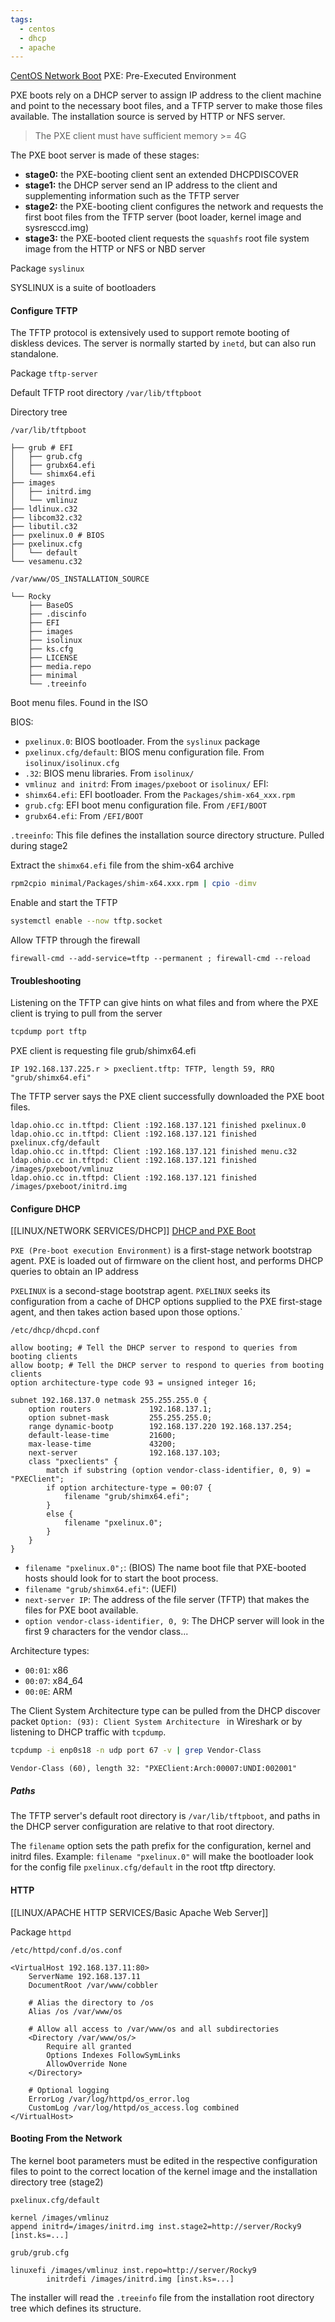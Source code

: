 ```yaml
---
tags:
  - centos
  - dhcp
  - apache
---
```

[CentOS Network Boot](https://docs.centos.org/en-US/centos/install-guide/pxe-server/)
PXE: Pre-Executed Environment

PXE boots rely on a DHCP server to assign IP address to the client machine and point to the necessary boot files, and a TFTP server to make those files available. The installation source is served by HTTP or NFS server.

> The PXE client must have sufficient memory >= 4G

The PXE boot server is made of these stages:
- **stage0:** the PXE-booting client sent an extended DHCPDISCOVER
- **stage1:** the DHCP server send an IP address to the client and supplementing information such as the TFTP server
- **stage2:** the PXE-booting client configures the network and requests the first boot files from the TFTP server (boot loader, kernel image and sysresccd.img)
- **stage3:** the PXE-booted client requests the `squashfs` root file system image from the HTTP or NFS or NBD server

Package
`syslinux`

SYSLINUX is a suite of bootloaders
#### Configure TFTP

The TFTP protocol is extensively used to support remote booting of diskless devices.  The server is normally started by `inetd`, but can also run standalone.

Package
`tftp-server`

Default TFTP root directory
`/var/lib/tftpboot`

Directory tree

`/var/lib/tftpboot`
```
├── grub # EFI
│   ├── grub.cfg
│   ├── grubx64.efi
│   └── shimx64.efi
├── images
│   ├── initrd.img
│   └── vmlinuz
├── ldlinux.c32
├── libcom32.c32
├── libutil.c32
├── pxelinux.0 # BIOS
├── pxelinux.cfg
│   └── default
└── vesamenu.c32
```

`/var/www/OS_INSTALLATION_SOURCE`
```
└── Rocky
    ├── BaseOS
    ├── .discinfo
    ├── EFI
    ├── images
    ├── isolinux
    ├── ks.cfg
    ├── LICENSE
    ├── media.repo
    ├── minimal
    └── .treeinfo
```

Boot menu files. Found in the ISO

BIOS:
- `pxelinux.0`: BIOS bootloader. From the `syslinux` package
- `pxelinux.cfg/default`: BIOS menu configuration file. From `isolinux/isolinux.cfg`
- `.32`: BIOS menu libraries. From `isolinux/`
- `vmlinuz and initrd`: From `images/pxeboot` or `isolinux/`
EFI:
- `shimx64.efi`: EFI bootloader. From the `Packages/shim-x64_xxx.rpm`
- `grub.cfg`: EFI boot menu configuration file. From `/EFI/BOOT`
- `grubx64.efi`: From `/EFI/BOOT` 

`.treeinfo`: This file defines the installation source directory structure. Pulled during stage2

Extract the `shimx64.efi` file from the shim-x64 archive

``` bash
rpm2cpio minimal/Packages/shim-x64.xxx.rpm | cpio -dimv
```

Enable and start the TFTP

```bash
systemctl enable --now tftp.socket
```

Allow TFTP through the firewall

```
firewall-cmd --add-service=tftp --permanent ; firewall-cmd --reload
```
#### Troubleshooting

Listening on the TFTP can give hints on what files and from where the PXE client is trying to pull from the server

``` bash
tcpdump port tftp
```

PXE client is requesting file grub/shimx64.efi

```
IP 192.168.137.225.r > pxeclient.tftp: TFTP, length 59, RRQ "grub/shimx64.efi"
```

The TFTP server says the PXE client successfully downloaded the PXE boot files.

```
ldap.ohio.cc in.tftpd: Client :192.168.137.121 finished pxelinux.0
ldap.ohio.cc in.tftpd: Client :192.168.137.121 finished pxelinux.cfg/default
ldap.ohio.cc in.tftpd: Client :192.168.137.121 finished menu.c32
ldap.ohio.cc in.tftpd: Client :192.168.137.121 finished /images/pxeboot/vmlinuz
ldap.ohio.cc in.tftpd: Client :192.168.137.121 finished /images/pxeboot/initrd.img
```
#### Configure DHCP

[[LINUX/NETWORK SERVICES/DHCP]] 
[DHCP and PXE Boot](https://datatracker.ietf.org/doc/html/rfc5071)

`PXE (Pre-boot execution Environment)` is a first-stage network bootstrap agent. PXE is loaded out of firmware on the client host, and performs DHCP queries to obtain an IP address

`PXELINUX` is a second-stage bootstrap agent. `PXELINUX` seeks its configuration from a cache of DHCP options supplied to the PXE first-stage agent, and then takes action based upon those options.`

`/etc/dhcp/dhcpd.conf`
```
allow booting; # Tell the DHCP server to respond to queries from booting clients
allow bootp; # Tell the DHCP server to respond to queries from booting clients
option architecture-type code 93 = unsigned integer 16;

subnet 192.168.137.0 netmask 255.255.255.0 {
    option routers             192.168.137.1;
    option subnet-mask         255.255.255.0;
    range dynamic-bootp        192.168.137.220 192.168.137.254;
    default-lease-time         21600;
    max-lease-time             43200;
    next-server                192.168.137.103;
    class "pxeclients" {
        match if substring (option vendor-class-identifier, 0, 9) = "PXEClient";
		if option architecture-type = 00:07 {
	        filename "grub/shimx64.efi";
	    } 
	    else {
	        filename "pxelinux.0";
	    }
    }
}
```

- `filename "pxelinux.0";`: (BIOS) The name boot file that PXE-booted hosts should look for to start the boot process. 
- `filename "grub/shimx64.efi"`: (UEFI)
- `next-server IP`: The address of the file server (TFTP) that makes the files for PXE boot available.
- `option vendor-class-identifier, 0, 9`: The DHCP server will look in the first 9 characters for the vendor class... 

Architecture types:
- `00:01`: x86
- `00:07`: x84_64
- `00:0E`: ARM

The Client System Architecture type can be pulled from the DHCP discover packet
`Option: (93): Client System Architecture ` in Wireshark or by listening to DHCP traffic with `tcpdump`.

``` bash
tcpdump -i enp0s18 -n udp port 67 -v | grep Vendor-Class
```

```
Vendor-Class (60), length 32: "PXEClient:Arch:00007:UNDI:002001"
```

##### Paths 

The TFTP server's default root directory is `/var/lib/tftpboot`, and paths in the DHCP server configuration are relative to that root directory.

The `filename` option sets the path prefix for the configuration, kernel and initrd files.
Example: `filename "pxelinux.0"` will make the bootloader look for the config file `pxelinux.cfg/default` in the root tftp directory. 

#### HTTP 

[[LINUX/APACHE HTTP SERVICES/Basic Apache Web Server]]

Package
`httpd`

`/etc/httpd/conf.d/os.conf`
```
<VirtualHost 192.168.137.11:80>
    ServerName 192.168.137.11
    DocumentRoot /var/www/cobbler

    # Alias the directory to /os
    Alias /os /var/www/os

    # Allow all access to /var/www/os and all subdirectories
    <Directory /var/www/os/>
        Require all granted
        Options Indexes FollowSymLinks
        AllowOverride None
    </Directory>

    # Optional logging
    ErrorLog /var/log/httpd/os_error.log
    CustomLog /var/log/httpd/os_access.log combined
</VirtualHost>
```

#### Booting From the Network

The kernel boot parameters must be edited in the respective configuration files to point to the correct location of the kernel image and the installation directory tree (stage2)

`pxelinux.cfg/default`
```
kernel /images/vmlinuz
append initrd=/images/initrd.img inst.stage2=http://server/Rocky9 [inst.ks=...]
```

`grub/grub.cfg`
```
linuxefi /images/vmlinuz inst.repo=http://server/Rocky9
        initrdefi /images/initrd.img [inst.ks=...]
```

The installer will read the `.treeinfo` file from the installation root directory tree which defines its structure.